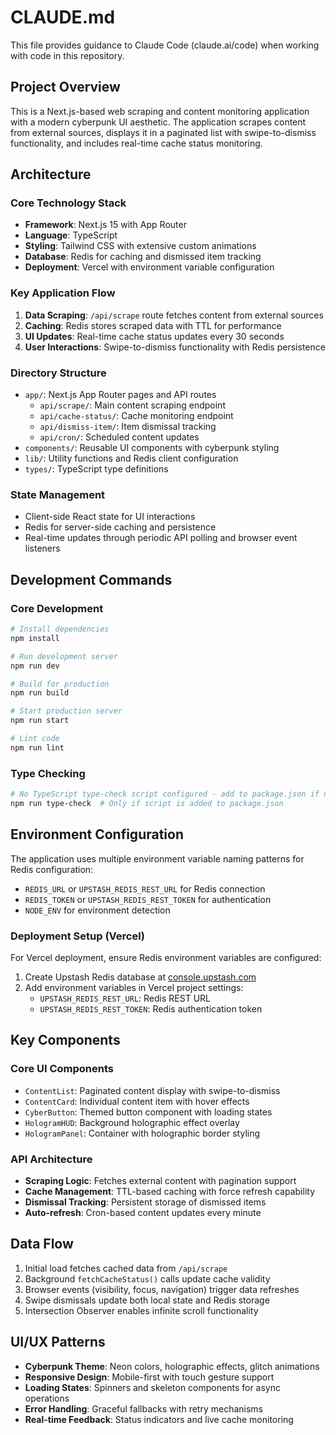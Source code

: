 # CLAUDE.md

This file provides guidance to Claude Code (claude.ai/code) when working with code in this repository.

## Project Overview

This is a Next.js-based web scraping and content monitoring application with a modern cyberpunk UI aesthetic. The application scrapes content from external sources, displays it in a paginated list with swipe-to-dismiss functionality, and includes real-time cache status monitoring.

## Architecture

### Core Technology Stack
- **Framework**: Next.js 15 with App Router
- **Language**: TypeScript
- **Styling**: Tailwind CSS with extensive custom animations
- **Database**: Redis for caching and dismissed item tracking
- **Deployment**: Vercel with environment variable configuration

### Key Application Flow
1. **Data Scraping**: `/api/scrape` route fetches content from external sources
2. **Caching**: Redis stores scraped data with TTL for performance
3. **UI Updates**: Real-time cache status updates every 30 seconds
4. **User Interactions**: Swipe-to-dismiss functionality with Redis persistence

### Directory Structure
- `app/`: Next.js App Router pages and API routes
  - `api/scrape/`: Main content scraping endpoint
  - `api/cache-status/`: Cache monitoring endpoint
  - `api/dismiss-item/`: Item dismissal tracking
  - `api/cron/`: Scheduled content updates
- `components/`: Reusable UI components with cyberpunk styling
- `lib/`: Utility functions and Redis client configuration
- `types/`: TypeScript type definitions

### State Management
- Client-side React state for UI interactions
- Redis for server-side caching and persistence
- Real-time updates through periodic API polling and browser event listeners

## Development Commands

### Core Development
```bash
# Install dependencies
npm install

# Run development server
npm run dev

# Build for production
npm run build

# Start production server
npm run start

# Lint code
npm run lint
```

### Type Checking
```bash
# No TypeScript type-check script configured - add to package.json if needed:
npm run type-check  # Only if script is added to package.json
```

## Environment Configuration

The application uses multiple environment variable naming patterns for Redis configuration:
- `REDIS_URL` or `UPSTASH_REDIS_REST_URL` for Redis connection
- `REDIS_TOKEN` or `UPSTASH_REDIS_REST_TOKEN` for authentication
- `NODE_ENV` for environment detection

### Deployment Setup (Vercel)
For Vercel deployment, ensure Redis environment variables are configured:
1. Create Upstash Redis database at [console.upstash.com](https://console.upstash.com/)
2. Add environment variables in Vercel project settings:
   - `UPSTASH_REDIS_REST_URL`: Redis REST URL
   - `UPSTASH_REDIS_REST_TOKEN`: Redis authentication token

## Key Components

### Core UI Components
- `ContentList`: Paginated content display with swipe-to-dismiss
- `ContentCard`: Individual content item with hover effects
- `CyberButton`: Themed button component with loading states
- `HologramHUD`: Background holographic effect overlay
- `HologramPanel`: Container with holographic border styling

### API Architecture
- **Scraping Logic**: Fetches external content with pagination support
- **Cache Management**: TTL-based caching with force refresh capability
- **Dismissal Tracking**: Persistent storage of dismissed items
- **Auto-refresh**: Cron-based content updates every minute

## Data Flow

1. Initial load fetches cached data from `/api/scrape`
2. Background `fetchCacheStatus()` calls update cache validity
3. Browser events (visibility, focus, navigation) trigger data refreshes
4. Swipe dismissals update both local state and Redis storage
5. Intersection Observer enables infinite scroll functionality

## UI/UX Patterns

- **Cyberpunk Theme**: Neon colors, holographic effects, glitch animations
- **Responsive Design**: Mobile-first with touch gesture support
- **Loading States**: Spinners and skeleton components for async operations
- **Error Handling**: Graceful fallbacks with retry mechanisms
- **Real-time Feedback**: Status indicators and live cache monitoring